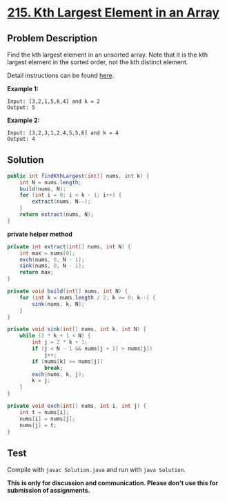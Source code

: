 # [215. Kth Largest Element in an Array][title]

## Problem Description

Find the kth largest element in an unsorted array. Note that it is the kth largest element in the sorted order, not the kth distinct element.

Detail instructions can be found [here][title].

**Example 1:**

```
Input: [3,2,1,5,6,4] and k = 2
Output: 5
```

**Example 2:**

```
Input: [3,2,3,1,2,4,5,5,6] and k = 4
Output: 4
```

## Solution

```java
public int findKthLargest(int[] nums, int k) {
    int N = nums.length;
    build(nums, N);
    for (int i = 0; i < k - 1; i++) {
        extract(nums, N--);
    }
    return extract(nums, N);
}
```

**private helper method**

```java
private int extract(int[] nums, int N) {
    int max = nums[0];
    exch(nums, 0, N - 1);
    sink(nums, 0, N - 1);
    return max;
}

private void build(int[] nums, int N) {
    for (int k = nums.length / 2; k >= 0; k--) {
        sink(nums, k, N);
    }
}

private void sink(int[] nums, int k, int N) {
    while (2 * k + 1 < N) {
        int j = 2 * k + 1;
        if (j < N - 1 && nums[j + 1] > nums[j])
            j++;
        if (nums[k] >= nums[j])
            break;
        exch(nums, k, j);
        k = j;
    }
}

private void exch(int[] nums, int i, int j) {
    int t = nums[i];
    nums[i] = nums[j];
    nums[j] = t;
}
```

## Test

Compile with `javac Solution.java` and run with `java Solution`.

**This is only for discussion and communication. Please don't use this for submission of assignments.**

[title]: https://leetcode.com/problems/kth-largest-element-in-an-array/